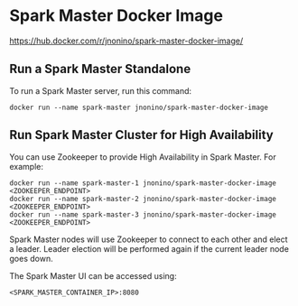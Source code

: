 # Spark Master Docker Image

https://hub.docker.com/r/jnonino/spark-master-docker-image/

## Run a Spark Master Standalone

To run a Spark Master server, run this command:  

    docker run --name spark-master jnonino/spark-master-docker-image

## Run Spark Master Cluster for High Availability

You can use Zookeeper to provide High Availability in Spark Master. For example:

    docker run --name spark-master-1 jnonino/spark-master-docker-image <ZOOKEEPER_ENDPOINT>
    docker run --name spark-master-2 jnonino/spark-master-docker-image <ZOOKEEPER_ENDPOINT>
    docker run --name spark-master-3 jnonino/spark-master-docker-image <ZOOKEEPER_ENDPOINT>

Spark Master nodes will use Zookeeper to connect to each other and elect a leader. Leader election will be performed again if the current leader node goes down.

The Spark Master UI can be accessed using:  

    <SPARK_MASTER_CONTAINER_IP>:8080
